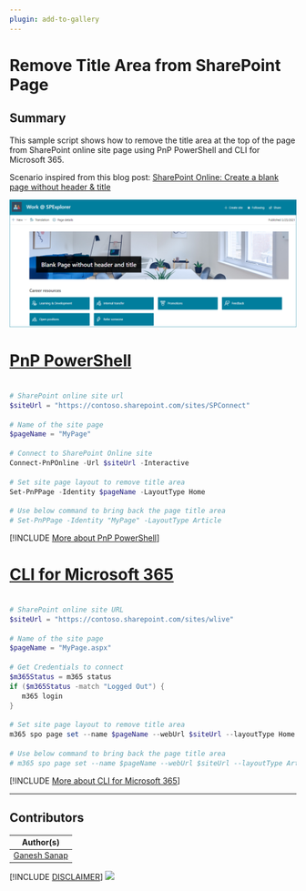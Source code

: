 ```yaml
---
plugin: add-to-gallery
---
```


# Remove Title Area from SharePoint Page

## Summary

This sample script shows how to remove the title area at the top of the page from SharePoint online site page using PnP PowerShell and CLI for Microsoft 365.

Scenario inspired from this blog post: [SharePoint Online: Create a blank page without header & title](https://ganeshsanapblogs.wordpress.com/2021/03/26/sharepoint-online-create-a-blank-page-without-header-and-title/)

![Outupt Screenshot](assets/output.png)

# [PnP PowerShell](#tab/pnpps)

```powershell

# SharePoint online site url
$siteUrl = "https://contoso.sharepoint.com/sites/SPConnect"	

# Name of the site page
$pageName = "MyPage"

# Connect to SharePoint Online site
Connect-PnPOnline -Url $siteUrl -Interactive

# Set site page layout to remove title area
Set-PnPPage -Identity $pageName -LayoutType Home

# Use below command to bring back the page title area
# Set-PnPPage -Identity "MyPage" -LayoutType Article

```

[!INCLUDE [More about PnP PowerShell](../../docfx/includes/MORE-PNPPS.md)]

# [CLI for Microsoft 365](#tab/cli-m365-ps)

```powershell

# SharePoint online site URL
$siteUrl = "https://contoso.sharepoint.com/sites/wlive"

# Name of the site page
$pageName = "MyPage.aspx"

# Get Credentials to connect
$m365Status = m365 status
if ($m365Status -match "Logged Out") {
   m365 login
}

# Set site page layout to remove title area
m365 spo page set --name $pageName --webUrl $siteUrl --layoutType Home

# Use below command to bring back the page title area
# m365 spo page set --name $pageName --webUrl $siteUrl --layoutType Article

```

[!INCLUDE [More about CLI for Microsoft 365](../../docfx/includes/MORE-CLIM365.md)]

***

## Contributors

| Author(s) |
|-----------|
| [Ganesh Sanap](https://ganeshsanapblogs.wordpress.com/about) |

[!INCLUDE [DISCLAIMER](../../docfx/includes/DISCLAIMER.md)]
<img src="https://m365-visitor-stats.azurewebsites.net/script-samples/scripts/spo-remove-page-title-area" aria-hidden="true" />
